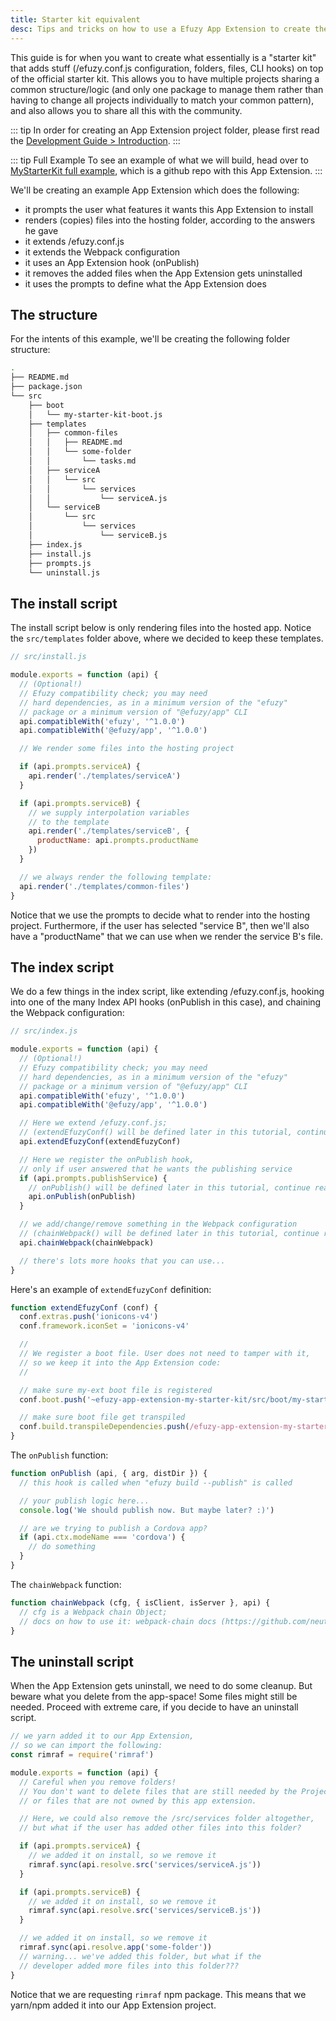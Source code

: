 ```yaml
---
title: Starter kit equivalent
desc: Tips and tricks on how to use a Efuzy App Extension to create the equivalent of a starter kit.
---
```


This guide is for when you want to create what essentially is a "starter kit" that adds stuff (/efuzy.conf.js configuration, folders, files, CLI hooks) on top of the official starter kit. This allows you to have multiple projects sharing a common structure/logic (and only one package to manage them rather than having to change all projects individually to match your common pattern), and also allows you to share all this with the community.

::: tip
In order for creating an App Extension project folder, please first read the [Development Guide > Introduction](/app-extensions/development-guide/introduction).
:::

::: tip Full Example
To see an example of what we will build, head over to [MyStarterKit full example](https://github.com/efuzy/app-extension-examples/tree/master/my-starter-kit), which is a github repo with this App Extension.
:::

We'll be creating an example App Extension which does the following:
* it prompts the user what features it wants this App Extension to install
* renders (copies) files into the hosting folder, according to the answers he gave
* it extends /efuzy.conf.js
* it extends the Webpack configuration
* it uses an App Extension hook (onPublish)
* it removes the added files when the App Extension gets uninstalled
* it uses the prompts to define what the App Extension does

## The structure

For the intents of this example, we'll be creating the following folder structure:

```bash
.
├── README.md
├── package.json
└── src
    ├── boot
    │   └── my-starter-kit-boot.js
    ├── templates
    │   ├── common-files
    │   │   ├── README.md
    │   │   └── some-folder
    │   │       └── tasks.md
    │   ├── serviceA
    │   │   └── src
    │   │       └── services
    │   │           └── serviceA.js
    │   └── serviceB
    │       └── src
    │           └── services
    │               └── serviceB.js
    ├── index.js
    ├── install.js
    ├── prompts.js
    └── uninstall.js
```

## The install script

The install script below is only rendering files into the hosted app. Notice the `src/templates` folder above, where we decided to keep these templates.

```js
// src/install.js

module.exports = function (api) {
  // (Optional!)
  // Efuzy compatibility check; you may need
  // hard dependencies, as in a minimum version of the "efuzy"
  // package or a minimum version of "@efuzy/app" CLI
  api.compatibleWith('efuzy', '^1.0.0')
  api.compatibleWith('@efuzy/app', '^1.0.0')

  // We render some files into the hosting project

  if (api.prompts.serviceA) {
    api.render('./templates/serviceA')
  }

  if (api.prompts.serviceB) {
    // we supply interpolation variables
    // to the template
    api.render('./templates/serviceB', {
      productName: api.prompts.productName
    })
  }

  // we always render the following template:
  api.render('./templates/common-files')
}
```

Notice that we use the prompts to decide what to render into the hosting project. Furthermore, if the user has selected "service B", then we'll also have a "productName" that we can use when we render the service B's file.

## The index script

We do a few things in the index script, like extending /efuzy.conf.js, hooking into one of the many Index API hooks (onPublish in this case), and chaining the Webpack configuration:

```js
// src/index.js

module.exports = function (api) {
  // (Optional!)
  // Efuzy compatibility check; you may need
  // hard dependencies, as in a minimum version of the "efuzy"
  // package or a minimum version of "@efuzy/app" CLI
  api.compatibleWith('efuzy', '^1.0.0')
  api.compatibleWith('@efuzy/app', '^1.0.0')

  // Here we extend /efuzy.conf.js;
  // (extendEfuzyConf() will be defined later in this tutorial, continue reading)
  api.extendEfuzyConf(extendEfuzyConf)

  // Here we register the onPublish hook,
  // only if user answered that he wants the publishing service
  if (api.prompts.publishService) {
    // onPublish() will be defined later in this tutorial, continue reading
    api.onPublish(onPublish)
  }

  // we add/change/remove something in the Webpack configuration
  // (chainWebpack() will be defined later in this tutorial, continue reading)
  api.chainWebpack(chainWebpack)

  // there's lots more hooks that you can use...
}
```

Here's an example of `extendEfuzyConf` definition:

```js
function extendEfuzyConf (conf) {
  conf.extras.push('ionicons-v4')
  conf.framework.iconSet = 'ionicons-v4'

  //
  // We register a boot file. User does not need to tamper with it,
  // so we keep it into the App Extension code:
  //

  // make sure my-ext boot file is registered
  conf.boot.push('~efuzy-app-extension-my-starter-kit/src/boot/my-starter-kit-boot.js')

  // make sure boot file get transpiled
  conf.build.transpileDependencies.push(/efuzy-app-extension-my-starter-kit[\\/]src/)
}
```

The `onPublish` function:

```js
function onPublish (api, { arg, distDir }) {
  // this hook is called when "efuzy build --publish" is called

  // your publish logic here...
  console.log('We should publish now. But maybe later? :)')

  // are we trying to publish a Cordova app?
  if (api.ctx.modeName === 'cordova') {
    // do something
  }
}
```

The `chainWebpack` function:

```js
function chainWebpack (cfg, { isClient, isServer }, api) {
  // cfg is a Webpack chain Object;
  // docs on how to use it: webpack-chain docs (https://github.com/neutrinojs/webpack-chain)
}
```

## The uninstall script

When the App Extension gets uninstall, we need to do some cleanup. But beware what you delete from the app-space! Some files might still be needed. Proceed with extreme care, if you decide to have an uninstall script.

```js
// we yarn added it to our App Extension,
// so we can import the following:
const rimraf = require('rimraf')

module.exports = function (api) {
  // Careful when you remove folders!
  // You don't want to delete files that are still needed by the Project,
  // or files that are not owned by this app extension.

  // Here, we could also remove the /src/services folder altogether,
  // but what if the user has added other files into this folder?

  if (api.prompts.serviceA) {
    // we added it on install, so we remove it
    rimraf.sync(api.resolve.src('services/serviceA.js'))
  }

  if (api.prompts.serviceB) {
    // we added it on install, so we remove it
    rimraf.sync(api.resolve.src('services/serviceB.js'))
  }

  // we added it on install, so we remove it
  rimraf.sync(api.resolve.app('some-folder'))
  // warning... we've added this folder, but what if the
  // developer added more files into this folder???
}
```

Notice that we are requesting `rimraf` npm package. This means that we yarn/npm added it into our App Extension project.
